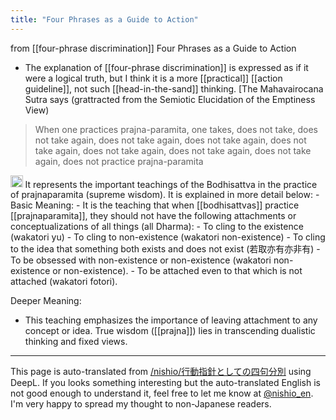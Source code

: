 ```yaml
---
title: "Four Phrases as a Guide to Action"
---
```


from  [[four-phrase discrimination]]
Four Phrases as a Guide to Action

- The explanation of [[four-phrase discrimination]] is expressed as if it were a logical truth, but I think it is a more [[practical]] [[action guideline]], not such [[head-in-the-sand]] thinking. [The Mahavairocana Sutra says (grattracted from the Semiotic Elucidation of the Emptiness View)
> When one practices prajna-paramita, one takes, does not take, does not take again, does not take again, does not take again, does not take again, does not take again, does not take again, does not take again, does not practice prajna-paramita
<img src='https://scrapbox.io/api/pages/nishio-en/claude/icon' alt='claude.icon' height="19.5"/>
It represents the important teachings of the Bodhisattva in the practice of prajnaparamita (supreme wisdom). It is explained in more detail below:
- Basic Meaning:
    - It is the teaching that when [[bodhisattvas]] practice [[prajnaparamita]], they should not have the following attachments or conceptualizations of all things (all Dharma):
        - To cling to the existence (wakatori yu)
        - To cling to non-existence (wakatori non-existence)
        - To cling to the idea that something both exists and does not exist (若取亦有亦非有)
        - To be obsessed with non-existence or non-existence (wakatori non-existence or non-existence).
        - To be attached even to that which is not attached (wakatori fotori).

Deeper Meaning:
- This teaching emphasizes the importance of leaving attachment to any concept or idea. True wisdom ([[prajna]]) lies in transcending dualistic thinking and fixed views.


---
This page is auto-translated from [/nishio/行動指針としての四句分別](https://scrapbox.io/nishio/行動指針としての四句分別) using DeepL. If you looks something interesting but the auto-translated English is not good enough to understand it, feel free to let me know at [@nishio_en](https://twitter.com/nishio_en). I'm very happy to spread my thought to non-Japanese readers.